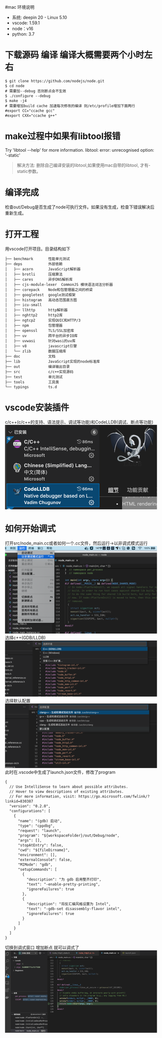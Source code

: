 #mac 环境说明
- 系统: deepin 20 - Linux 5.10
- vscode: 1.59.1
- node：v16
- python: 3.7

# 下载源码 编译 编译大概需要两个小时左右
```shell script
$ git clone https://github.com/nodejs/node.git
$ cd node
# 需要加--debug 否则断点会不生效
$ ./configure --debug
$ make -j4
# 需要增加build cache 加速每次修改的编译 则/etc/profile增加下面两行
#export CC="ccache gcc"
#export CXX="ccache g++"
```

# make过程中如果有libtool报错
Try 'libtool --help' for more information.
libtool:   error: unrecognised option: '-static' 
> 解决方法: 删除自己编译安装的libtool,如果使用mac自带的libtool, 才有-static参数。


# 编译完成
检查out/Debug是否生成了node可执行文件。如果没有生成，检查下错误解决后重新生成。

# 打开工程
用vscode打开项目。目录结构如下
```
├── benchmark       性能单元测试
├── deps            外部依赖
│   ├── acorn       JavaScript解析器
│   ├── brotli      压缩算法
│   ├── cares       异步DNS解析库
│   ├── cjs-module-lexer  CommonJS 模块语法词法分析器
│   ├── corepack    Node和包管理器之间的桥梁
│   ├── googletest  google测试框架
│   ├── histogram   高动态范围直方图
│   ├── icu-small 
│   ├── llhttp      http解析器
│   ├── nghttp2     http2库
│   ├── ngtcp2      实现QUIC和HTTP/3
│   ├── npm         包管理器
│   ├── openssl     TLS/SSL加密库
│   ├── uv          跨平台的异步IO库
│   ├── uvwasi      针对wasi的uv库
│   ├── v8          javascript引擎
│   └── zlib        数据压缩库   
├── doc             文档
├── lib             JavaScript实现的node标准库
├── out             编译输出目录
├── src             c/c++实现源码
├── test            单元测试
├── tools           工具类
└── typings         ts.d
```
# vscode安装插件
c/c++(c/c++的支持、语法提示、调试等功能)和CodeLLDB(调试、断点等功能)
![插件](./插件.png)

# 如何开始调式
打开src/node_main.cc或者如何一个.cc文件，然后运行->以非调式模式运行
![调试](./调试1.png)
选择c++(GDB/LLDB)
![调试](./调试2.png)
选择默认配置
![调试](./调试3.png)
此时在.vscode中生成了launch.json文件，修改了program
```json5
{
  // Use IntelliSense to learn about possible attributes.
  // Hover to view descriptions of existing attributes.
  // For more information, visit: https://go.microsoft.com/fwlink/?linkid=830387
  "version": "0.2.0",
  "configurations": [
    {
      "name": "(gdb) 启动",
      "type": "cppdbg",
      "request": "launch",
      "program": "${workspaceFolder}/out/Debug/node",
      "args": [],
      "stopAtEntry": false,
      "cwd": "${fileDirname}",
      "environment": [],
      "externalConsole": false,
      "MIMode": "gdb",
      "setupCommands": [
        {
          "description": "为 gdb 启用整齐打印",
          "text": "-enable-pretty-printing",
          "ignoreFailures": true
        },
        {
          "description": "将反汇编风格设置为 Intel",
          "text": "-gdb-set disassembly-flavor intel",
          "ignoreFailures": true
        }
      ]
    }
  ]
}
```
切换到调式窗口 增加断点 就可以调式了
![调试](./调试4.png)









